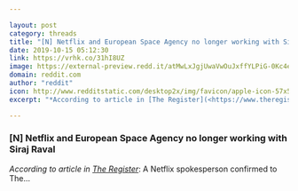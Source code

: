 ```yaml
---

layout: post
category: threads
title: "[N] Netflix and European Space Agency no longer working with Siraj Raval"
date: 2019-10-15 05:12:30
link: https://vrhk.co/31hI8UZ
image: https://external-preview.redd.it/atMwLxJgjUwaVwOuJxffYLPiG-0Kc4eUdbtr6-cGY3s.jpg?width=648&height=339.267015707&auto=webp&s=c5adddb88d3b2479335a3e4a3e8a153be0e65688
domain: reddit.com
author: "reddit"
icon: http://www.redditstatic.com/desktop2x/img/favicon/apple-icon-57x57.png
excerpt: "*According to article in [The Register](<https://www.theregister.co.uk/2019/10/14/ravel_ai_youtube/>)*: A Netflix spokesperson confirmed to The..."

---
```


### [N] Netflix and European Space Agency no longer working with Siraj Raval

*According to article in [The Register](<https://www.theregister.co.uk/2019/10/14/ravel_ai_youtube/>)*: A Netflix spokesperson confirmed to The...